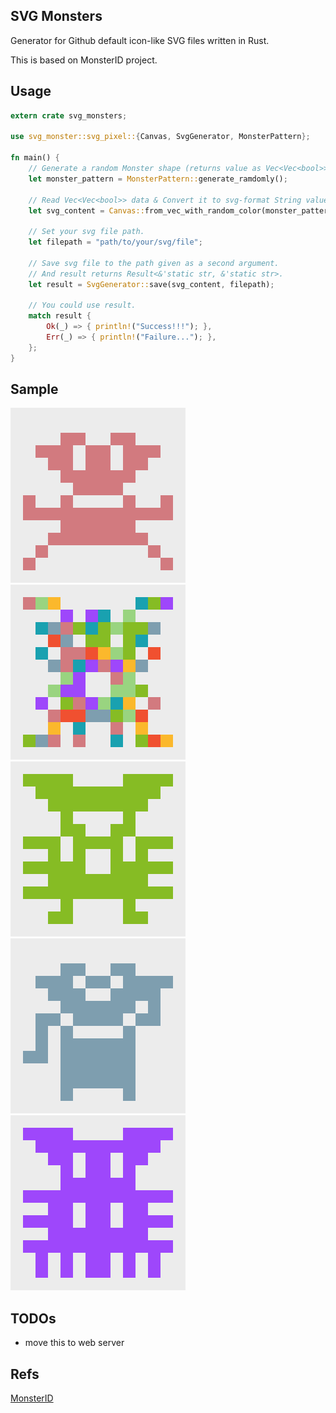 ## SVG Monsters

Generator for Github default icon-like SVG files written in Rust.

This is based on MonsterID project.

## Usage

```rust
extern crate svg_monsters;

use svg_monster::svg_pixel::{Canvas, SvgGenerator, MonsterPattern};

fn main() {
    // Generate a random Monster shape (returns value as Vec<Vec<bool>>).
    let monster_pattern = MonsterPattern::generate_ramdomly();

    // Read Vec<Vec<bool>> data & Convert it to svg-format String value with a random color.
    let svg_content = Canvas::from_vec_with_random_color(monster_pattern).to_svg();

    // Set your svg file path.
    let filepath = "path/to/your/svg/file";

    // Save svg file to the path given as a second argument.
    // And result returns Result<&'static str, &'static str>.
    let result = SvgGenerator::save(svg_content, filepath);

    // You could use result.
    match result {
        Ok(_) => { println!("Success!!!"); },
        Err(_) => { println!("Failure..."); },
    };
}
```

## Sample

![monster00.svg](https://github.com/furuhama/svg_monsters/blob/master/svg/monster_pattern00.svg)
![monster01.svg](https://github.com/furuhama/svg_monsters/blob/master/svg/monster_pattern01.svg)
![monster02.svg](https://github.com/furuhama/svg_monsters/blob/master/svg/monster_pattern02.svg)
![monster03.svg](https://github.com/furuhama/svg_monsters/blob/master/svg/monster_pattern03.svg)
![monster04.svg](https://github.com/furuhama/svg_monsters/blob/master/svg/monster_pattern04.svg)

## TODOs

- move this to web server

## Refs

[MonsterID](https://www.splitbrain.org/projects/monsterid)
